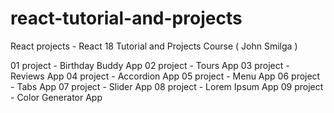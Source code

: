 # react-tutorial-and-projects
React projects - React 18 Tutorial and Projects Course ( John Smilga )

01 project - Birthday Buddy App
02 project - Tours App
03 project - Reviews App
04 project - Accordion App
05 project - Menu App
06 project - Tabs App
07 project - Slider App
08 project - Lorem Ipsum App
09 project - Color Generator App
